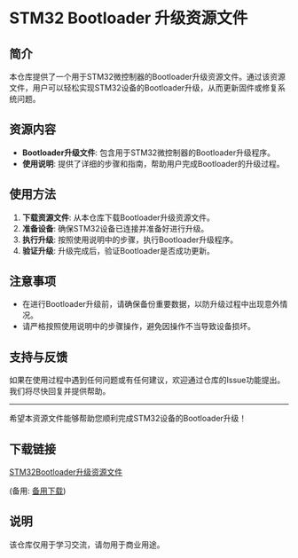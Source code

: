 # STM32 Bootloader 升级资源文件

## 简介

本仓库提供了一个用于STM32微控制器的Bootloader升级资源文件。通过该资源文件，用户可以轻松实现STM32设备的Bootloader升级，从而更新固件或修复系统问题。

## 资源内容

- **Bootloader升级文件**: 包含用于STM32微控制器的Bootloader升级程序。
- **使用说明**: 提供了详细的步骤和指南，帮助用户完成Bootloader的升级过程。

## 使用方法

1. **下载资源文件**: 从本仓库下载Bootloader升级资源文件。
2. **准备设备**: 确保STM32设备已连接并准备好进行升级。
3. **执行升级**: 按照使用说明中的步骤，执行Bootloader升级程序。
4. **验证升级**: 升级完成后，验证Bootloader是否成功更新。

## 注意事项

- 在进行Bootloader升级前，请确保备份重要数据，以防升级过程中出现意外情况。
- 请严格按照使用说明中的步骤操作，避免因操作不当导致设备损坏。

## 支持与反馈

如果在使用过程中遇到任何问题或有任何建议，欢迎通过仓库的Issue功能提出。我们将尽快回复并提供帮助。

---

希望本资源文件能够帮助您顺利完成STM32设备的Bootloader升级！

## 下载链接
[STM32Bootloader升级资源文件](https://pan.quark.cn/s/c36e9cab5b42) 

(备用: [备用下载](https://pan.baidu.com/s/1tBl4UqqQdSEzvVi4ZHRGAA?pwd=1234))

## 说明

该仓库仅用于学习交流，请勿用于商业用途。
